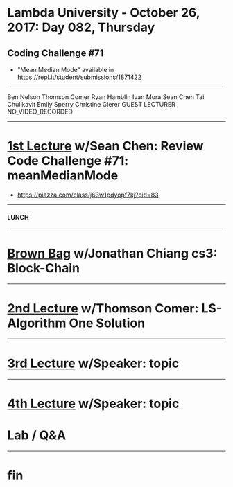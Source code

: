 # Lambda University - October 26, 2017: Day 082, Thursday
## Coding Challenge #71
- "Mean Median Mode" available in https://repl.it/student/submissions/1871422
***
Ben Nelson
Thomson Comer
Ryan Hamblin
Ivan Mora
Sean Chen
Tai Chulikavit
Emily Sperry
Christine Gierer
GUEST LECTURER
NO_VIDEO_RECORDED
***
# [1st Lecture](https://youtu.be/r0xWh4QqS9Q) w/Sean Chen: Review Code Challenge #71: meanMedianMode
- https://piazza.com/class/j63w1pdyopf7kj?cid=83

***
#### LUNCH
***
# [Brown Bag](NO_VIDEO_RECORDED) w/Jonathan Chiang cs3: Block-Chain
***
# [2nd Lecture](VIDEO_RECORDED_NOT_POSTED) w/Thomson Comer: LS-Algorithm One Solution
***
# [3rd Lecture](VIDEO_RECORDED_NOT_POSTED) w/Speaker: topic
***
# [4th Lecture](VIDEO_RECORDED_NOT_POSTED) w/Speaker: topic
# Lab / Q&A
***
# fin
